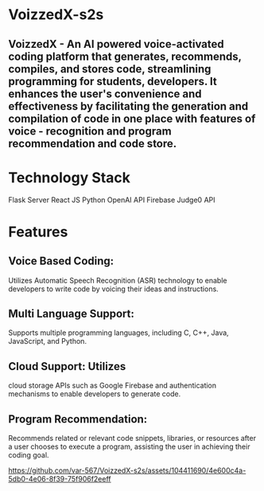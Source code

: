 # VoizzedX-s2s
VoizzedX - An AI powered voice-activated coding platform that generates, recommends, compiles, and stores code, streamlining programming for students, developers.
It enhances the user's convenience and effectiveness by facilitating the generation and compilation of code in one place
with features of voice - recognition and program recommendation and code store.
--
# Technology Stack
Flask Server
React JS
Python
OpenAI API
Firebase
Judge0 API

# Features
 ## Voice Based Coding:  
 Utilizes Automatic Speech Recognition (ASR) technology to enable developers to write code by voicing their ideas and instructions.
## Multi Language Support: 
Supports multiple programming languages, including C, C++, Java, JavaScript, and Python.
## Cloud Support: Utilizes 
cloud storage APIs such as Google Firebase and authentication mechanisms to enable developers to generate code.
## Program Recommendation:
Recommends related or relevant code snippets, libraries, or resources after a user chooses to execute a program, assisting the user in achieving their coding goal.




https://github.com/var-567/VoizzedX-s2s/assets/104411690/4e600c4a-5db0-4e06-8f39-75f906f2eeff

